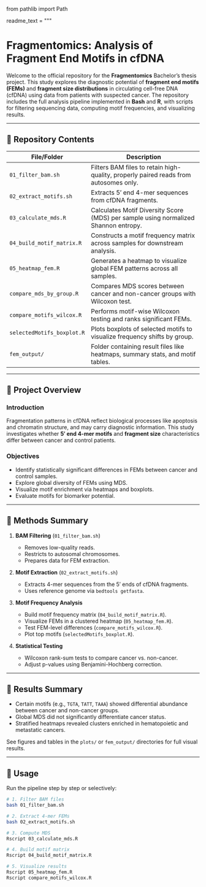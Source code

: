from pathlib import Path

readme_text = """
# Fragmentomics: Analysis of Fragment End Motifs in cfDNA

Welcome to the official repository for the **Fragmentomics** Bachelor’s thesis project. This study explores the diagnostic potential of **fragment end motifs (FEMs)** and **fragment size distributions** in circulating cell-free DNA (cfDNA) using data from patients with suspected cancer. The repository includes the full analysis pipeline implemented in **Bash** and **R**, with scripts for filtering sequencing data, computing motif frequencies, and visualizing results.

---

## 📁 Repository Contents

| File/Folder | Description |
|-------------|-------------|
| `01_filter_bam.sh` | Filters BAM files to retain high-quality, properly paired reads from autosomes only. |
| `02_extract_motifs.sh` | Extracts 5′ end 4-mer sequences from cfDNA fragments. |
| `03_calculate_mds.R` | Calculates Motif Diversity Score (MDS) per sample using normalized Shannon entropy. |
| `04_build_motif_matrix.R` | Constructs a motif frequency matrix across samples for downstream analysis. |
| `05_heatmap_fem.R` | Generates a heatmap to visualize global FEM patterns across all samples. |
| `compare_mds_by_group.R` | Compares MDS scores between cancer and non-cancer groups with Wilcoxon test. |
| `compare_motifs_wilcox.R` | Performs motif-wise Wilcoxon testing and ranks significant FEMs. |
| `selectedMotifs_boxplot.R` | Plots boxplots of selected motifs to visualize frequency shifts by group. |
| `fem_output/` | Folder containing result files like heatmaps, summary stats, and motif tables. |

---

## 📖 Project Overview

### Introduction

Fragmentation patterns in cfDNA reflect biological processes like apoptosis and chromatin structure, and may carry diagnostic information. This study investigates whether **5′ end 4-mer motifs** and **fragment size** characteristics differ between cancer and control patients.

### Objectives

- Identify statistically significant differences in FEMs between cancer and control samples.
- Explore global diversity of FEMs using MDS.
- Visualize motif enrichment via heatmaps and boxplots.
- Evaluate motifs for biomarker potential.

---

## 🧪 Methods Summary

1. **BAM Filtering** (`01_filter_bam.sh`)
   - Removes low-quality reads.
   - Restricts to autosomal chromosomes.
   - Prepares data for FEM extraction.

2. **Motif Extraction** (`02_extract_motifs.sh`)
   - Extracts 4-mer sequences from the 5′ ends of cfDNA fragments.
   - Uses reference genome via `bedtools getfasta`.

3. **Motif Frequency Analysis**
   - Build motif frequency matrix (`04_build_motif_matrix.R`).
   - Visualize FEMs in a clustered heatmap (`05_heatmap_fem.R`).
   - Test FEM-level differences (`compare_motifs_wilcox.R`).
   - Plot top motifs (`selectedMotifs_boxplot.R`).

4. **Statistical Testing**
   - Wilcoxon rank-sum tests to compare cancer vs. non-cancer.
   - Adjust p-values using Benjamini-Hochberg correction.

---

## 🧬 Results Summary

- Certain motifs (e.g., `TGTA`, `TATT`, `TAAA`) showed differential abundance between cancer and non-cancer groups.
- Global MDS did not significantly differentiate cancer status.
- Stratified heatmaps revealed clusters enriched in hematopoietic and metastatic cancers.

See figures and tables in the `plots/` or `fem_output/` directories for full visual results.

---

## 🚀 Usage

Run the pipeline step by step or selectively:

```bash
# 1. Filter BAM files
bash 01_filter_bam.sh

# 2. Extract 4-mer FEMs
bash 02_extract_motifs.sh

# 3. Compute MDS
Rscript 03_calculate_mds.R

# 4. Build motif matrix
Rscript 04_build_motif_matrix.R

# 5. Visualize results
Rscript 05_heatmap_fem.R
Rscript compare_motifs_wilcox.R
